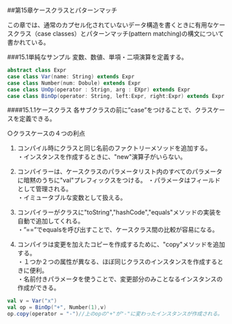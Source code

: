##第15章ケースクラスとパターンマッチ

この章では、通常のカプセル化されていないデータ構造を書くときに有用なケースクラス（case classes）とパターンマッチ(pattern matching)の構文について書かれている。

###15.1単純なサンプル
変数、数値、単項・二項演算を定義する。

```scala
abstract class Expr
case class Var(name: String) extends Expr
case class Number(num: Dobule) extends Expr
case class UnOp(operator : Strign, arg : EXpr) extends Expr
case class BinOp(operator: String, left:Expr, right:Expr) extends Expr
```

####15.1.1ケースクラス
各サブクラスの前に”case”をつけることで、クラスケースを定義できる。 

○クラスケースの４つの利点

1. コンパイル時にクラスと同じ名前のファクトリーメソッドを追加する。  
	・インスタンスを作成するときに、"new"演算子がいらない。  

2. コンパイラーは、ケースクラスのパラメータリスト内のすべてのパラメータに暗黙のうちに"val"プレフィックスをつける。
	・パラメータはフィールドとして管理される。  
	・イミュータブルな変数として扱える。  

3. コンパイラーがクラスに"toString","hashCode","equals"メソッドの実装を自動で追加してくれる。  
	・”==”でequalsを呼び出すことで、ケースクラス間の比較が容易になる。  

4. コンパイラは変更を加えたコピーを作成するために、"copy"メソッドを追加する。  
	・１つか２つの属性が異なる、ほぼ同じクラスのインスタンスを作成するときに便利。  
	・名前付きパラメータを使うことで、変更部分のみことなるインスタンスの作成ができる。

```scala
val v = Var("x")
val op = BinOp("+", Number(1),v)
op.copy(operator = "-")//上のopの"+"が"-"に変わったインスタンスが作成される。

```
